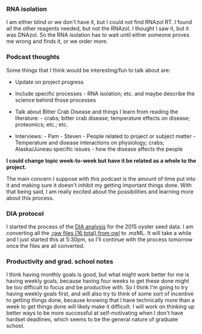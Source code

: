### RNA isolation
I am either blind or we don't have it, but I could not find RNAzol RT. I found all the other reagents needed, but not the RNAzol. I thought I saw it, but it was DNAzol. So the RNA isolation has to wait until either someone proves me wrong and finds it, or we order more.

### Podcast thoughts

Some things that I think would be interesting/fun to talk about are:
- Update on project progress

- Include specific processes - RNA isolation; etc. and maybe describe the science behind those processes

- Talk about Bitter Crab Disease and things I learn from reading the literature:
      - crabs; bitter crab disease; temperature effects on disease; proteomics; etc.; etc.
      
- Interviews:
      - Pam
      - Steven
      - People related to project or subject matter
        - Temperature and disease interactions on physiology; crabs; Alaska/Juneau specific issues - how the disease affects the people
        
**I could change topic week-to-week but have it be related as a whole to the project.**

The main concern I suppose with this podcast is the amount of time put into it and making sure it doesn't inhibit my getting important things done.
With that being said, I am really excited about the possibilities and learning more about this process. 

### DIA protocol

I started the process of the [DIA analysis](https://github.com/RobertsLab/resources/blob/master/protocols/DIA-data-Analyses.md) for the 2015 oyster seed data. I am converting all the [.raw files (16 total) from owl](http://owl.fish.washington.edu/phainopepla/C_gigas/2015-12-30/) to .mzML. It will take a while and I just started this at 5:30pm, so I'll continue with the process tomorrow once the files are all converted. 

### Productivity and grad. school notes

I think having monthly goals is good, but what might work better for me is having weekly goals, because having four weeks to get these done might be too difficult to focus and be productive with. So I think I'm going to try having weekly goals first, and will also try to think of some sort of incentive to getting things done, because knowing that I have technically more than a week to get things done will likely make it difficult. I will work on thinking up better ways to be more successful at self-motivating when I don't have hardset deadlines, which seems to be the general nature of graduate school. 
